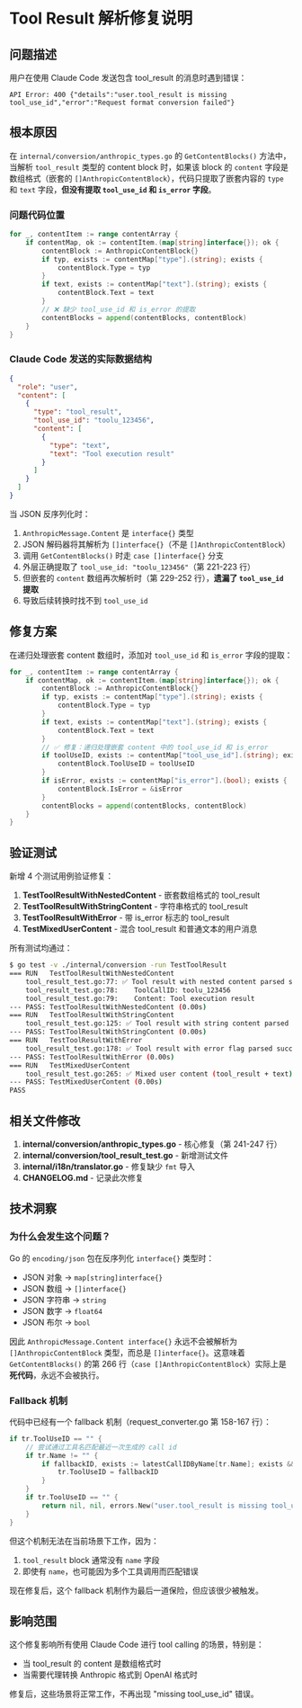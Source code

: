 # Tool Result 解析修复说明

## 问题描述

用户在使用 Claude Code 发送包含 tool_result 的消息时遇到错误：

```
API Error: 400 {"details":"user.tool_result is missing tool_use_id","error":"Request format conversion failed"}
```

## 根本原因

在 `internal/conversion/anthropic_types.go` 的 `GetContentBlocks()` 方法中，当解析 `tool_result` 类型的 content block 时，如果该 block 的 `content` 字段是数组格式（嵌套的 `[]AnthropicContentBlock`），代码只提取了嵌套内容的 `type` 和 `text` 字段，**但没有提取 `tool_use_id` 和 `is_error` 字段**。

### 问题代码位置

```234:241:internal/conversion/anthropic_types.go
for _, contentItem := range contentArray {
    if contentMap, ok := contentItem.(map[string]interface{}); ok {
        contentBlock := AnthropicContentBlock{}
        if typ, exists := contentMap["type"].(string); exists {
            contentBlock.Type = typ
        }
        if text, exists := contentMap["text"].(string); exists {
            contentBlock.Text = text
        }
        // ❌ 缺少 tool_use_id 和 is_error 的提取
        contentBlocks = append(contentBlocks, contentBlock)
    }
}
```

### Claude Code 发送的实际数据结构

```json
{
  "role": "user",
  "content": [
    {
      "type": "tool_result",
      "tool_use_id": "toolu_123456",
      "content": [
        {
          "type": "text",
          "text": "Tool execution result"
        }
      ]
    }
  ]
}
```

当 JSON 反序列化时：
1. `AnthropicMessage.Content` 是 `interface{}` 类型
2. JSON 解码器将其解析为 `[]interface{}`（不是 `[]AnthropicContentBlock`）
3. 调用 `GetContentBlocks()` 时走 `case []interface{}` 分支
4. 外层正确提取了 `tool_use_id: "toolu_123456"`（第 221-223 行）
5. 但嵌套的 `content` 数组再次解析时（第 229-252 行），**遗漏了 `tool_use_id` 提取**
6. 导致后续转换时找不到 `tool_use_id`

## 修复方案

在递归处理嵌套 content 数组时，添加对 `tool_use_id` 和 `is_error` 字段的提取：

```go
for _, contentItem := range contentArray {
    if contentMap, ok := contentItem.(map[string]interface{}); ok {
        contentBlock := AnthropicContentBlock{}
        if typ, exists := contentMap["type"].(string); exists {
            contentBlock.Type = typ
        }
        if text, exists := contentMap["text"].(string); exists {
            contentBlock.Text = text
        }
        // ✅ 修复：递归处理嵌套 content 中的 tool_use_id 和 is_error
        if toolUseID, exists := contentMap["tool_use_id"].(string); exists {
            contentBlock.ToolUseID = toolUseID
        }
        if isError, exists := contentMap["is_error"].(bool); exists {
            contentBlock.IsError = &isError
        }
        contentBlocks = append(contentBlocks, contentBlock)
    }
}
```

## 验证测试

新增 4 个测试用例验证修复：

1. **TestToolResultWithNestedContent** - 嵌套数组格式的 tool_result
2. **TestToolResultWithStringContent** - 字符串格式的 tool_result
3. **TestToolResultWithError** - 带 is_error 标志的 tool_result
4. **TestMixedUserContent** - 混合 tool_result 和普通文本的用户消息

所有测试均通过：

```bash
$ go test -v ./internal/conversion -run TestToolResult
=== RUN   TestToolResultWithNestedContent
    tool_result_test.go:77: ✅ Tool result with nested content parsed successfully
    tool_result_test.go:78:    ToolCallID: toolu_123456
    tool_result_test.go:79:    Content: Tool execution result
--- PASS: TestToolResultWithNestedContent (0.00s)
=== RUN   TestToolResultWithStringContent
    tool_result_test.go:125: ✅ Tool result with string content parsed successfully
--- PASS: TestToolResultWithStringContent (0.00s)
=== RUN   TestToolResultWithError
    tool_result_test.go:178: ✅ Tool result with error flag parsed successfully
--- PASS: TestToolResultWithError (0.00s)
=== RUN   TestMixedUserContent
    tool_result_test.go:265: ✅ Mixed user content (tool_result + text) parsed successfully
--- PASS: TestMixedUserContent (0.00s)
PASS
```

## 相关文件修改

1. **internal/conversion/anthropic_types.go** - 核心修复（第 241-247 行）
2. **internal/conversion/tool_result_test.go** - 新增测试文件
3. **internal/i18n/translator.go** - 修复缺少 `fmt` 导入
4. **CHANGELOG.md** - 记录此次修复

## 技术洞察

### 为什么会发生这个问题？

Go 的 `encoding/json` 包在反序列化 `interface{}` 类型时：
- JSON 对象 → `map[string]interface{}`
- JSON 数组 → `[]interface{}`
- JSON 字符串 → `string`
- JSON 数字 → `float64`
- JSON 布尔 → `bool`

因此 `AnthropicMessage.Content interface{}` 永远不会被解析为 `[]AnthropicContentBlock` 类型，而总是 `[]interface{}`。这意味着 `GetContentBlocks()` 的第 266 行（`case []AnthropicContentBlock`）实际上是**死代码**，永远不会被执行。

### Fallback 机制

代码中已经有一个 fallback 机制（request_converter.go 第 158-167 行）：

```go
if tr.ToolUseID == "" {
    // 尝试通过工具名匹配最近一次生成的 call id
    if tr.Name != "" {
        if fallbackID, exists := latestCallIDByName[tr.Name]; exists && fallbackID != "" {
            tr.ToolUseID = fallbackID
        }
    }
    if tr.ToolUseID == "" {
        return nil, nil, errors.New("user.tool_result is missing tool_use_id")
    }
}
```

但这个机制无法在当前场景下工作，因为：
1. `tool_result` block 通常没有 `name` 字段
2. 即使有 `name`，也可能因为多个工具调用而匹配错误

现在修复后，这个 fallback 机制作为最后一道保险，但应该很少被触发。

## 影响范围

这个修复影响所有使用 Claude Code 进行 tool calling 的场景，特别是：
- 当 tool_result 的 content 是数组格式时
- 当需要代理转换 Anthropic 格式到 OpenAI 格式时

修复后，这些场景将正常工作，不再出现 "missing tool_use_id" 错误。


